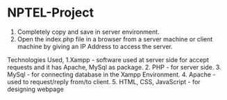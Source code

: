 # NPTEL-Project

1. Completely copy and save in server environment.
2. Open the index.php file in a browser from a server machine or client machine by giving an IP Address to access the server.

Technologies Used,
1.Xampp - software used at server side for accept requests and it has Apache, MySql as package.
2. PHP - for server side.
3. MySql - for connecting database in the Xampp Environment.
4. Apache - used to request/reply from/to client.
5. HTML, CSS, JavaScript - for designing webpage
